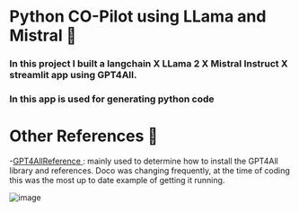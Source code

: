 # Python CO-Pilot using LLama and Mistral 🤖
### In this project I built a langchain X LLama 2 X Mistral Instruct X streamlit app using GPT4All.
### In this app is used for generating python code 

# Other References 🔗
<p>-<a href="https://github.com/nomic-ai/gpt4all/tree/main">GPT4AllReference
</a>: mainly used to determine how to install the GPT4All library and references. Doco was changing frequently, at the time of coding this was the most up to date example of getting it running.</p>



![image](https://github.com/Harshith1234567/Python-Co-pilot/assets/53342028/cd039f74-7c1e-4b59-bab5-dd8ab787ca46)




